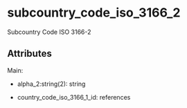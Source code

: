 # subcountry_code_iso_3166_2


Subcountry Code ISO 3166-2


## Attributes

Main:

  * alpha_2:string(2): string

  * country_code_iso_3166_1_id: references

